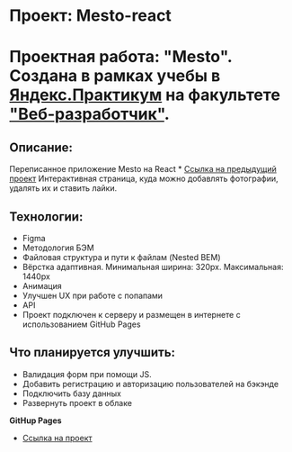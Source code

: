 # Проект: Mesto-react
# Проектная работа: "Mesto". Создана в рамках учебы в [Яндекс.Практикум](https://practicum.yandex.ru/) на факультете ["Веб-разработчик"](https://practicum.yandex.ru/web/).  

## Описание:  
Переписанное приложение Mesto на React * [Ссылка на предыдущий проект](https://github.com/SergeyKazarinov/mesto)
Интерактивная страница, куда можно добавлять фотографии, удалять их и ставить лайки.

## Технологии:  
* Figma
* Методология БЭМ  
* Файловая структура и пути к файлам (Nested BEM)  
* Вёрстка адаптивная. Минимальная ширина: 320px. Максимальная: 1440px
* Анимация
* Улучшен UX при работе с попапами
* API
* Проект подключен к серверу и размещен в интернете с использованием GitHub Pages

## Что планируется улучшить:  
* Валидация форм при помощи JS.
* Добавить регистрацию и авторизацию пользователей на бэкэнде 
* Подключить базу данных
* Развернуть проект в облаке

**GitHup Pages**
* [Ссылка на проект](https://sergeykazarinov.github.io/mesto-react/)